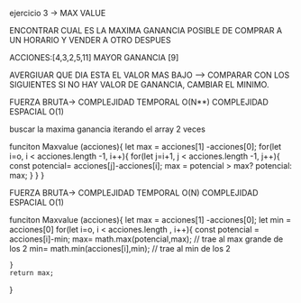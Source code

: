 ejercicio 3 -> MAX VALUE


ENCONTRAR CUAL ES LA MAXIMA GANANCIA POSIBLE DE COMPRAR A UN HORARIO Y VENDER A OTRO DESPUES


ACCIONES:[4,3,2,5,11]
MAYOR GANANCIA [9]


AVERGIUAR QUE DIA ESTA EL VALOR MAS BAJO --> COMPARAR CON LOS SIGUIENTES
SI NO HAY VALOR DE GANANCIA, CAMBIAR EL MINIMO.

FUERZA BRUTA->
COMPLEJIDAD TEMPORAL O(N**)
COMPLEJIDAD ESPACIAL O(1)


buscar la maxima ganancia iterando el array 2 veces

funciton Maxvalue (acciones){
    let max = acciones[1] -acciones[0];
    for(let i=o, i < acciones.length -1, i++){
        for(let j=i+1, j < acciones.length -1, j++){
            const potencial= acciones[j]-acciones[i];
            max = potencial > max? potencial: max;
            }
    }
}


FUERZA BRUTA->
COMPLEJIDAD TEMPORAL O(N)
COMPLEJIDAD ESPACIAL O(1)


funciton Maxvalue (acciones){
    let max = acciones[1] -acciones[0];
    let min = acciones[0]
    for(let i=o, i < acciones.length , i++){
        const potencial = acciones[i]-min;
        max= math.max(potencial,max); // trae al max grande de los 2
        min= math.min(acciones[i],min); // trae al min de los 2

    }
    return max;
}

